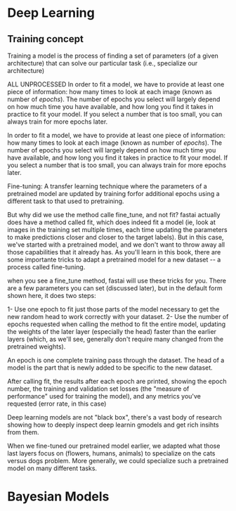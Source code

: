 # Deep Learning


## Training concept
Training a model is the process of finding a set of parameters (of a given architecture) that can solve our particular task (i.e., specialize our architecture)



ALL UNPROCESSED
In order to fit a model, we have to provide at least one piece of information: how many times to look at each image (known as number of *epochs*). The number of epochs you select will largely depend on how much time you have available, and how long you find it takes in practice to fit your model. If you select a number that is too small, you can always train for more epochs later. 

In order to fit a model, we have to provide at least one piece of information: how many times to look at each image (known as number of *epochs*). The number of epochs you select will largely depend on how much time you have available, and how long you find it takes in practice to fit your model. If you select a number that is too small, you can always train for more epochs later. 

Fine-tuning: A transfer learning technique where the parameters of a pretrained model are updated by training forfor additional epochs using a different task to that used to pretraining. 

But why did we use the method calle fine_tune, and not fit? fastai actually does have a method called fit, which does indeed fit a model (ie, look at images in the training set multiple times, each time updating the parameters to make predictions closer and closer to the target labels). But in this case, we've started with a pretrained model, and we don't want to throw away all those capabilities that it already has. As you'll learn in this book, there are some importante tricks to adapt a pretrained model for a new dataset -- a process called fine-tuning. 

when you see a fine_tune method, fastai will use these tricks for you. There are a few parameters you can set (discussed later), but in the default form shown here, it does two steps: 

1- Use one epoch to fit just those parts of the model necessary to get the new random head to work correctly with your dataset. 
2- Use the number of epochs requested when calling the method to fit the entire model, updating the weights of the later layer (especially the head) faster than the earlier layers (which, as we'll see, generally don't require many changed from the pretrained weights). 

An epoch is one complete training pass through the dataset. 
The head of a model is the part that is newly added to be specific to the new dataset. 

After calling fit, the results after each epoch are printed, showing the epoch number, the training and validation set losses (the "measure of performance" used for training the model), and any metrics you've requested (error rate, in this case)

Deep learning models are not "black box", there's a vast body of research showing how to deeply inspect deep learnin gmodels and get rich insihts from them.

When we fine-tuned our pretrained model earlier, we adapted what those last layers focus on (flowers, humans, animals) to specialize on the cats versus dogs problem. More generally, we could specialize such a pretrained model on many different tasks. 











# Bayesian Models